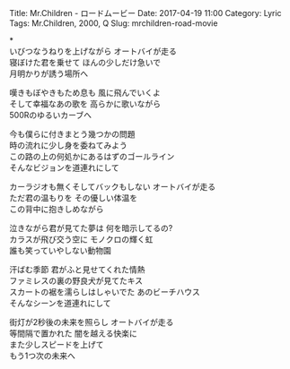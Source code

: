 Title: Mr.Children - ロードムービー
Date: 2017-04-19 11:00
Category: Lyric
Tags: Mr.Children, 2000, Q
Slug: mrchildren-road-movie

\*  
いびつなうねりを上げながら オートバイが走る  
寝ぼけた君を乗せて ほんの少しだけ急いで  
月明かりが誘う場所へ  
  
嘆きもぼやきもため息も 風に飛んでいくよ  
そして幸福なあの歌を 高らかに歌いながら  
500Rのゆるいカーブへ  
  
今も僕らに付きまとう幾つかの問題  
時の流れに少し身を委ねてみよう  
この路の上の何処かにあるはずのゴールライン  
そんなビジョンを道連れにして  
  
カーラジオも無くそしてバックもしない オートバイが走る  
ただ君の温もりを その優しい体温を  
この背中に抱きしめながら  
  
泣きながら君が見てた夢は 何を暗示してるの?  
カラスが飛び交う空に モノクロの輝く虹  
誰も笑っていやしない動物園  
  
汗ばむ季節 君がふと見せてくれた情熱  
ファミレスの裏の野良犬が見てたキス  
スカートの裾を濡らしはしゃいでた あのビーチハウス  
そんなシーンを道連れにして  
  
街灯が2秒後の未来を照らし オートバイが走る  
等間隔で置かれた 闇を越える快楽に  
また少しスピードを上げて  
もう1つ次の未来へ  
